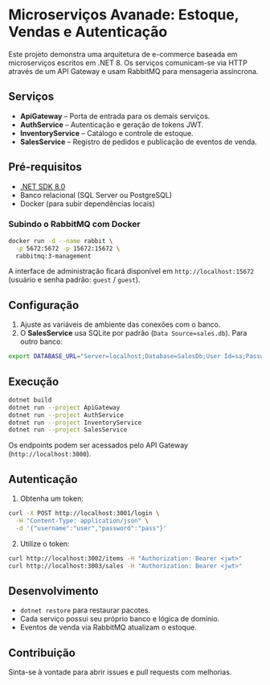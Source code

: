 # Microserviços Avanade: Estoque, Vendas e Autenticação

Este projeto demonstra uma arquitetura de e-commerce baseada em microserviços escritos em .NET 8. Os serviços comunicam-se via HTTP através de um API Gateway e usam RabbitMQ para mensageria assíncrona.

## Serviços

- **ApiGateway** – Porta de entrada para os demais serviços.
- **AuthService** – Autenticação e geração de tokens JWT.
- **InventoryService** – Catálogo e controle de estoque.
- **SalesService** – Registro de pedidos e publicação de eventos de venda.

## Pré-requisitos

- [.NET SDK 8.0](https://dotnet.microsoft.com/en-us/download)
- Banco relacional (SQL Server ou PostgreSQL)
- Docker (para subir dependências locais)

### Subindo o RabbitMQ com Docker

```bash
docker run -d --name rabbit \
  -p 5672:5672 -p 15672:15672 \
  rabbitmq:3-management
```

A interface de administração ficará disponível em `http://localhost:15672` (usuário e senha padrão: `guest` / `guest`).

## Configuração

1. Ajuste as variáveis de ambiente das conexões com o banco.
2. O **SalesService** usa SQLite por padrão (`Data Source=sales.db`). Para outro banco:

```bash
export DATABASE_URL="Server=localhost;Database=SalesDb;User Id=sa;Password=Your_password123;"
```

## Execução

```bash
dotnet build
dotnet run --project ApiGateway
dotnet run --project AuthService
dotnet run --project InventoryService
dotnet run --project SalesService
```

Os endpoints podem ser acessados pelo API Gateway (`http://localhost:3000`).

## Autenticação

1. Obtenha um token:

```bash
curl -X POST http://localhost:3001/login \
  -H "Content-Type: application/json" \
  -d '{"username":"user","password":"pass"}'
```

2. Utilize o token:

```bash
curl http://localhost:3002/items -H "Authorization: Bearer <jwt>"
curl http://localhost:3003/sales -H "Authorization: Bearer <jwt>"
```

## Desenvolvimento

- `dotnet restore` para restaurar pacotes.
- Cada serviço possui seu próprio banco e lógica de domínio.
- Eventos de venda via RabbitMQ atualizam o estoque.

## Contribuição

Sinta-se à vontade para abrir issues e pull requests com melhorias.

